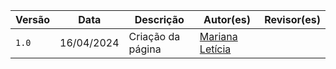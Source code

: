 | Versão |    Data    | Descrição                                 | Autor(es)                                       | Revisor(es)                                    |
| ------ | :--------: | ----------------------------------------- | ----------------------------------------------- | ---------------------------------------------- |
| `1.0`   | 16/04/2024 | Criação da página                         | [Mariana Letícia](https://github.com/Marianannn) |          |